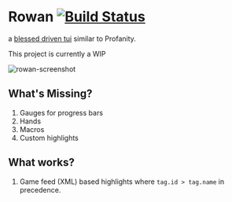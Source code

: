 # Rowan [![Build Status](https://travis-ci.org/elanthia-online/rowan.svg?branch=master)](https://travis-ci.org/elanthia-online/rowan)

a [blessed driven tui](https://github.com/chjj/blessed) similar to Profanity.

This project is currently a WIP

![rowan-screenshot](https://user-images.githubusercontent.com/1090434/48975419-64d2ad80-f03d-11e8-894c-89a2fd7ed866.png)

## What's Missing?

1. Gauges for progress bars
2. Hands
3. Macros
4. Custom highlights

## What works?

1. Game feed (XML) based highlights where `tag.id > tag.name` in precedence.
